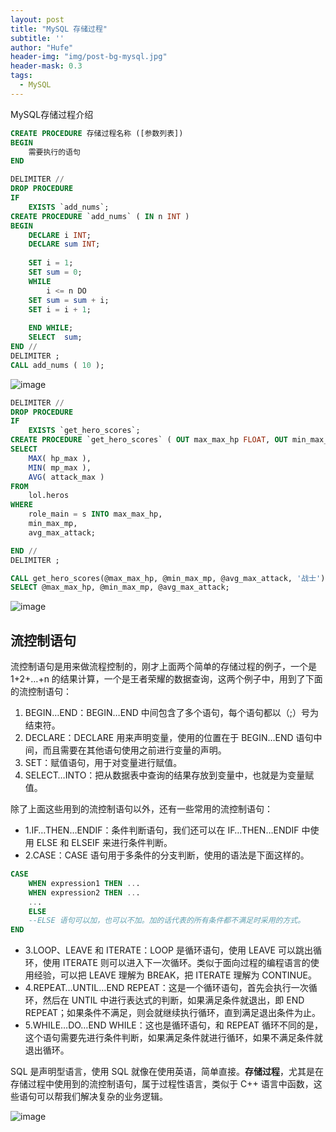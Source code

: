```yaml
---
layout: post
title: "MySQL 存储过程"
subtitle: ''
author: "Hufe"
header-img: "img/post-bg-mysql.jpg"
header-mask: 0.3
tags:
  - MySQL
---
```



MySQL存储过程介绍
``` sql
CREATE PROCEDURE 存储过程名称 ([参数列表])
BEGIN
    需要执行的语句
END    
```

``` sql
DELIMITER //
DROP PROCEDURE
IF
	EXISTS `add_nums`;
CREATE PROCEDURE `add_nums` ( IN n INT ) 
BEGIN
    DECLARE i INT;
    DECLARE sum INT;
    
    SET i = 1;
    SET sum = 0;
    WHILE
    	i <= n DO
    SET sum = sum + i;
    SET i = i + 1;
    
    END WHILE;
    SELECT 	sum;
END //
DELIMITER ;
CALL add_nums ( 10 );
```

![image](https://gitee.com/hufe09/image_hosting/raw/master/PicGo/image.vzqeppl7os.png)

``` sql
DELIMITER //
DROP PROCEDURE
IF
	EXISTS `get_hero_scores`;
CREATE PROCEDURE `get_hero_scores` ( OUT max_max_hp FLOAT, OUT min_max_mp FLOAT, OUT avg_max_attack FLOAT, s VARCHAR ( 255 ) ) BEGIN
SELECT
	MAX( hp_max ),
	MIN( mp_max ),
	AVG( attack_max ) 
FROM
	lol.heros 
WHERE
	role_main = s INTO max_max_hp,
	min_max_mp,
	avg_max_attack;

END //
DELIMITER ;

CALL get_hero_scores(@max_max_hp, @min_max_mp, @avg_max_attack, '战士');
SELECT @max_max_hp, @min_max_mp, @avg_max_attack;
```

![image](https://gitee.com/hufe09/image_hosting/raw/master/PicGo/image.wc5cf56hfi.png)

## 流控制语句

流控制语句是用来做流程控制的，刚才上面两个简单的存储过程的例子，一个是 1+2+…+n 的结果计算，一个是王者荣耀的数据查询，这两个例子中，用到了下面的流控制语句：

1. BEGIN…END：BEGIN…END 中间包含了多个语句，每个语句都以（;）号为结束符。
2. DECLARE：DECLARE 用来声明变量，使用的位置在于 BEGIN…END 语句中间，而且需要在其他语句使用之前进行变量的声明。
3. SET：赋值语句，用于对变量进行赋值。
4. SELECT…INTO：把从数据表中查询的结果存放到变量中，也就是为变量赋值。

除了上面这些用到的流控制语句以外，还有一些常用的流控制语句：

- 1.IF…THEN…ENDIF：条件判断语句，我们还可以在 IF…THEN…ENDIF 中使用 ELSE 和 ELSEIF 来进行条件判断。
- 2.CASE：CASE 语句用于多条件的分支判断，使用的语法是下面这样的。

``` sql
CASE 
	WHEN expression1 THEN ...
	WHEN expression2 THEN ...
	...
    ELSE 
    --ELSE 语句可以加，也可以不加。加的话代表的所有条件都不满足时采用的方式。
END
```
- 3.LOOP、LEAVE 和 ITERATE：LOOP 是循环语句，使用 LEAVE 可以跳出循环，使用 ITERATE 则可以进入下一次循环。类似于面向过程的编程语言的使用经验，可以把 LEAVE 理解为 BREAK，把 ITERATE 理解为 CONTINUE。
- 4.REPEAT…UNTIL…END REPEAT：这是一个循环语句，首先会执行一次循环，然后在 UNTIL 中进行表达式的判断，如果满足条件就退出，即 END REPEAT；如果条件不满足，则会就继续执行循环，直到满足退出条件为止。
- 5.WHILE…DO…END WHILE：这也是循环语句，和 REPEAT 循环不同的是，这个语句需要先进行条件判断，如果满足条件就进行循环，如果不满足条件就退出循环。

SQL 是声明型语言，使用 SQL 就像在使用英语，简单直接。**存储过程**，尤其是在存储过程中使用到的流控制语句，属于过程性语言，类似于 C++ 语言中函数，这些语句可以帮我们解决复杂的业务逻辑。

![image](https://gitee.com/hufe09/image_hosting/raw/master/PicGo/image.q3kmazds3o.png)


